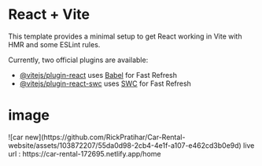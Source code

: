 # React + Vite

This template provides a minimal setup to get React working in Vite with HMR and some ESLint rules.

Currently, two official plugins are available:

- [@vitejs/plugin-react](https://github.com/vitejs/vite-plugin-react/blob/main/packages/plugin-react/README.md) uses [Babel](https://babeljs.io/) for Fast Refresh
- [@vitejs/plugin-react-swc](https://github.com/vitejs/vite-plugin-react-swc) uses [SWC](https://swc.rs/) for Fast Refresh

<h1>image</h1>
![car new](https://github.com/RickPratihar/Car-Rental-website/assets/103872207/55da0d98-2cb4-4e1f-a107-e462cd3b0e9d)
live url : https://car-rental-172695.netlify.app/home

